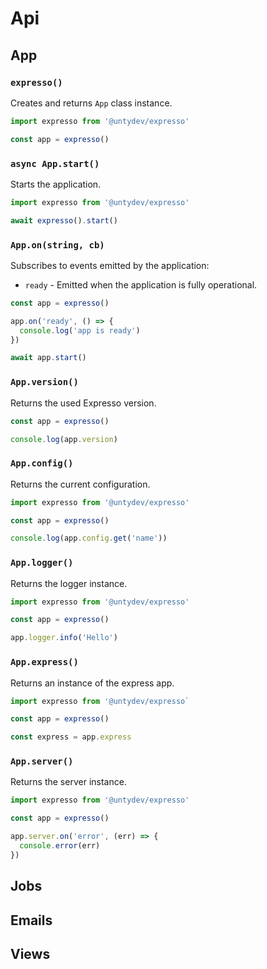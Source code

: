 # Api

## App

### `expresso()`

Creates and returns `App` class instance.

```js
import expresso from '@untydev/expresso'

const app = expresso()
```

### `async App.start()`

Starts the application.

```js
import expresso from '@untydev/expresso'

await expresso().start()
```

### `App.on(string, cb)`

Subscribes to events emitted by the application:

- `ready` - Emitted when the application is fully operational.

```js
const app = expresso()

app.on('ready', () => {
  console.log('app is ready')
})

await app.start()
```

### `App.version()`

Returns the used Expresso version.

```js
const app = expresso()

console.log(app.version)
```

### `App.config()`

Returns the current configuration.

```js
import expresso from '@untydev/expresso'

const app = expresso()

console.log(app.config.get('name'))
```

### `App.logger()`

Returns the logger instance.

```js
import expresso from '@untydev/expresso'

const app = expresso()

app.logger.info('Hello')
```

### `App.express()`

Returns an instance of the express app.

```js
import expresso from '@untydev/expresso`

const app = expresso()

const express = app.express
```

### `App.server()`

Returns the server instance.

```js
import expresso from '@untydev/expresso'

const app = expresso()

app.server.on('error', (err) => {
  console.error(err)
})
```

## Jobs

## Emails

## Views